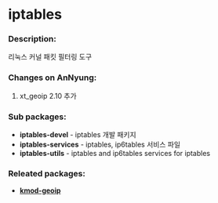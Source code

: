 # iptables

### Description:
리눅스 커널 패킷 필터링 도구

### Changes on AnNyung:
1. xt_geoip 2.10 추가


### Sub packages:
* **iptables-devel** - iptables 개발 패키지
* **iptables-services** - iptables, ip6tables 서비스 파일
* **iptables-utils** - iptables and ip6tables services for iptables

### Releated packages:
* [**kmod-geoip**](pkg-core-kmod-geoip.md)